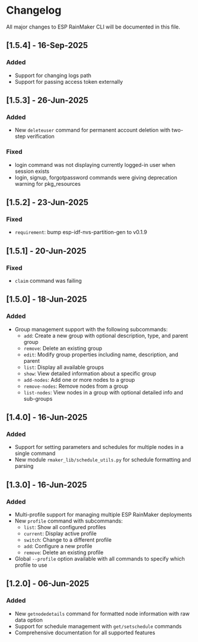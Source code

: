 # Changelog

All major changes to ESP RainMaker CLI will be documented in this file.

## [1.5.4] - 16-Sep-2025
### Added
- Support for changing logs path
- Support for passing access token externally

## [1.5.3] - 26-Jun-2025
### Added
 - New `deleteuser` command for permanent account deletion with two-step verification
### Fixed
 - login command was not displaying currently logged-in user when session exists
 - login, signup, forgotpassword commands were giving deprecation warning for pkg_resources

## [1.5.2] - 23-Jun-2025
### Fixed
- `requirement`: bump esp-idf-nvs-partition-gen to v0.1.9

## [1.5.1] - 20-Jun-2025
### Fixed
- `claim` command was failing

## [1.5.0] - 18-Jun-2025
### Added
- Group management support with the following subcommands:
  - `add`: Create a new group with optional description, type, and parent group
  - `remove`: Delete an existing group
  - `edit`: Modify group properties including name, description, and parent
  - `list`: Display all available groups
  - `show`: View detailed information about a specific group
  - `add-nodes`: Add one or more nodes to a group
  - `remove-nodes`: Remove nodes from a group
  - `list-nodes`: View nodes in a group with optional detailed info and sub-groups

## [1.4.0] - 16-Jun-2025
### Added
- Support for setting parameters and schedules for multiple nodes in a single command
- New module `rmaker_lib/schedule_utils.py` for schedule formatting and parsing

## [1.3.0] - 16-Jun-2025
### Added
- Multi-profile support for managing multiple ESP RainMaker deployments
- New `profile` command with subcommands:
  - `list`: Show all configured profiles
  - `current`: Display active profile
  - `switch`: Change to a different profile
  - `add`: Configure a new profile
  - `remove`: Delete an existing profile
- Global `--profile` option available with all commands to specify which profile to use

## [1.2.0] - 06-Jun-2025
### Added
- New `getnodedetails` command for formatted node information with raw data option
- Support for schedule management with `get/setschedule` commands
- Comprehensive documentation for all supported features
